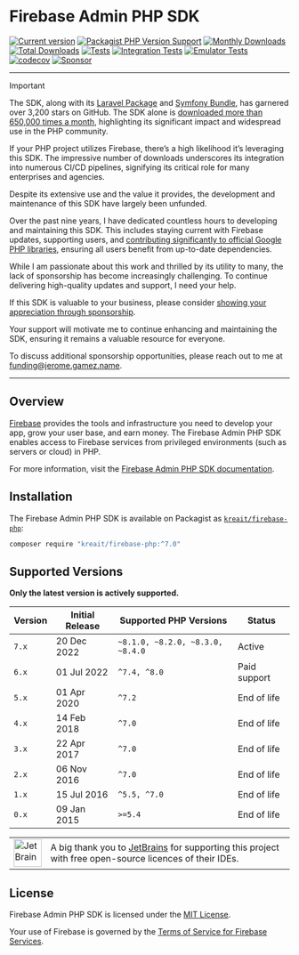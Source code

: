 # Firebase Admin PHP SDK

[![Current version](https://img.shields.io/packagist/v/kreait/firebase-php.svg?logo=composer)](https://packagist.org/packages/kreait/firebase-php)
[![Packagist PHP Version Support](https://img.shields.io/packagist/php-v/kreait/firebase-php)](https://packagist.org/packages/kreait/firebase-php)
[![Monthly Downloads](https://img.shields.io/packagist/dm/kreait/firebase-php.svg)](https://packagist.org/packages/kreait/firebase-php/stats)
[![Total Downloads](https://img.shields.io/packagist/dt/kreait/firebase-php.svg)](https://packagist.org/packages/kreait/firebase-php/stats)
[![Tests](https://github.com/kreait/firebase-php/actions/workflows/tests.yml/badge.svg)](https://github.com/kreait/firebase-php/actions/workflows/tests.yml)
[![Integration Tests](https://github.com/kreait/firebase-php/actions/workflows/integration-tests.yml/badge.svg)](https://github.com/kreait/firebase-php/actions/workflows/integration-tests.yml)
[![Emulator Tests](https://github.com/kreait/firebase-php/actions/workflows/emulator-tests.yml/badge.svg)](https://github.com/kreait/firebase-php/actions/workflows/emulator-tests.yml)
[![codecov](https://codecov.io/gh/kreait/firebase-php/graph/badge.svg?token=Azl8QCvbTQ)](https://codecov.io/gh/kreait/firebase-php)
[![Sponsor](https://img.shields.io/static/v1?logo=GitHub&label=Sponsor&message=%E2%9D%A4&color=ff69b4)](https://github.com/sponsors/jeromegamez)

---

> [!IMPORTANT]
> The SDK, along with its [Laravel Package](https://github.com/kreait/laravel-firebase) and 
> [Symfony Bundle](https://github.com/kreait/firebase-bundle), has garnered over 3,200 stars on GitHub. The SDK alone is
> [downloaded more than 650,000 times a month](https://packagist.org/packages/kreait/firebase-php/stats),
highlighting its significant impact and widespread use in the PHP community.
> 
> If your PHP project utilizes Firebase, there’s a high likelihood it’s leveraging this SDK. The impressive number of
> downloads underscores its integration into numerous CI/CD pipelines, signifying its critical role for many enterprises
> and agencies. 
>
> Despite its extensive use and the value it provides, the development and maintenance of this SDK have largely been unfunded.
>
> Over the past nine years, I have dedicated countless hours to developing and maintaining this SDK. This includes staying
> current with Firebase updates, supporting users, and [contributing significantly to official Google PHP libraries](https://github.com/pulls?user=googleapis&q=sort%3Acomments-desc+author%3Ajeromegamez&user=googleapis),
> ensuring all users benefit from up-to-date dependencies.
>
> While I am passionate about this work and thrilled by its utility to many, the lack of sponsorship has become
> increasingly challenging. To continue delivering high-quality updates and support, I need your help.
>
> If this SDK is valuable to your business, please consider [showing your appreciation through sponsorship](https://github.com/sponsors/jeromegamez).
>
> Your support will motivate me to continue enhancing and maintaining the SDK, ensuring it remains a valuable resource for everyone.
>
> To discuss additional sponsorship opportunities, please reach out to me at [funding@jerome.gamez.name](mailto:funding@jerome.gamez.name).

---

## Overview

[Firebase](https://firebase.google.com/) provides the tools and infrastructure you need to develop your app, grow your user base, and earn money. The Firebase Admin PHP SDK enables access to Firebase services from privileged environments (such as servers or cloud) in PHP.

For more information, visit the [Firebase Admin PHP SDK documentation](https://firebase-php.readthedocs.io/).


## Installation

The Firebase Admin PHP SDK is available on Packagist as [`kreait/firebase-php`](https://packagist.org/packages/kreait/firebase-php):

```bash
composer require "kreait/firebase-php:^7.0" 
```

## Supported Versions

**Only the latest version is actively supported.**

| Version | Initial Release | Supported PHP Versions           | Status       |
|---------|-----------------|----------------------------------|--------------|
| `7.x`   | 20 Dec 2022     | `~8.1.0, ~8.2.0, ~8.3.0, ~8.4.0` | Active       |
| `6.x`   | 01 Jul 2022     | `^7.4, ^8.0`                     | Paid support |
| `5.x`   | 01 Apr 2020     | `^7.2`                           | End of life  |
| `4.x`   | 14 Feb 2018     | `^7.0`                           | End of life  |
| `3.x`   | 22 Apr 2017     | `^7.0`                           | End of life  |
| `2.x`   | 06 Nov 2016     | `^7.0`                           | End of life  |
| `1.x`   | 15 Jul 2016     | `^5.5, ^7.0`                     | End of life  |
| `0.x`   | 09 Jan 2015     | `>=5.4`                          | End of life  |

<table>
    <body>
        <tr>
            <td><img src="https://resources.jetbrains.com/storage/products/company/brand/logos/jb_beam.png" width="50" alt="JetBrains Logo"></td>
            <td>A big thank you to <a href="https://www.jetbrains.com">JetBrains</a> for supporting this project with free open-source licences of their IDEs.</td>
        </tr>
    </body>
</table>

## License

Firebase Admin PHP SDK is licensed under the [MIT License](LICENSE).

Your use of Firebase is governed by the [Terms of Service for Firebase Services](https://firebase.google.com/terms/).

